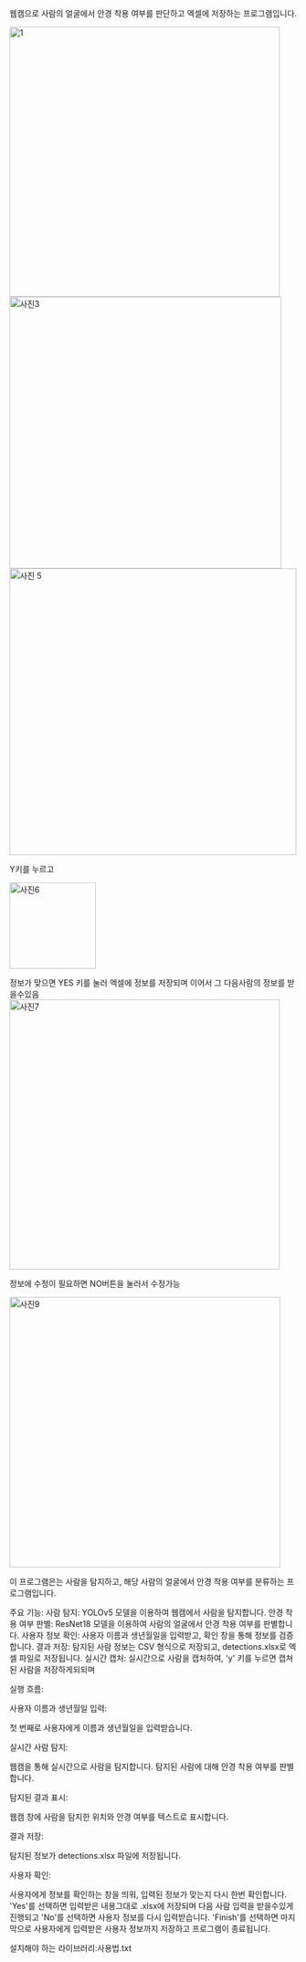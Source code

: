 웹캠으로 사람의 얼굴에서 안경 착용 여부를 판단하고 엑셀에 저장하는 프로그램입니다.




<img width="473" alt="1" src="https://github.com/user-attachments/assets/002e7bc3-ef9b-4ce1-b116-7974d3599445">
<img width="476" alt="사진3" src="https://github.com/user-attachments/assets/02f1f111-c808-4415-81c1-4cf93158097e">
<img width="502" alt="사진 5" src="https://github.com/user-attachments/assets/134b6c64-4c24-43aa-9527-de2f34f8619f">




Y키를 누르고



<img width="151" alt="사진6" src="https://github.com/user-attachments/assets/f6fe817a-bcd8-4087-bf10-fd0553a61a93">







정보가 맞으면 YES 키를 눌러 엑셀에 정보를 저장되며 이어서 그 다음사람의 정보를 받을수있음 
<img width="473" alt="사진7" src="https://github.com/user-attachments/assets/ca704602-5166-459f-8d1a-a505570c13f1">




정보에 수정이 필요하면 NO버튼을 눌러서 수정가능

<img width="474" alt="사진9" src="https://github.com/user-attachments/assets/270cc420-9d36-48af-b5c1-471b7cf90f32">





이 프로그램은는 사람을 탐지하고, 해당 사람의 얼굴에서 안경 착용 여부를 분류하는 프로그램입니다.

주요 기능:
사람 탐지: YOLOv5 모델을 이용하여 웹캠에서 사람을 탐지합니다.
안경 착용 여부 판별: ResNet18 모델을 이용하여 사람의 얼굴에서 안경 착용 여부를 판별합니다.
사용자 정보 확인: 사용자 이름과 생년월일을 입력받고, 확인 창을 통해 정보를 검증합니다.
결과 저장: 탐지된 사람 정보는 CSV 형식으로 저장되고, detections.xlsx로 엑셀 파일로 저장됩니다.
실시간 캡처: 실시간으로 사람을 캡처하여, 'y' 키를 누르면 캡쳐된 사람을 저장하게되되며 

실행 흐름:

사용자 이름과 생년월일 입력:

첫 번째로 사용자에게 이름과 생년월일을 입력받습니다.

실시간 사람 탐지:

웹캠을 통해 실시간으로 사람을 탐지합니다.
탐지된 사람에 대해 안경 착용 여부를 판별합니다.

탐지된 결과 표시:

웹캠 창에 사람을 탐지한 위치와 안경 여부를 텍스트로 표시합니다.

결과 저장:

탐지된 정보가 detections.xlsx 파일에 저장됩니다.

사용자 확인:

사용자에게 정보를 확인하는 창을 띄워, 입력된 정보가 맞는지 다시 한번 확인합니다.
'Yes'를 선택하면 입력받은 내용그대로 .xlsx에 저장되며 다음 사람 입력을 받을수있게진행되고
'No'를 선택하면 사용자 정보를 다시 입력받습니다.
'Finish'를 선택하면 마지막으로 사용자에게 입력받은 사용자 정보까지 저장하고 프로그램이 종료됩니다.

설치해야 하는 라이브러리:사용법.txt
